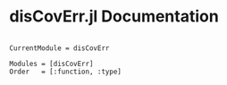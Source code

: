 # disCovErr.jl Documentation

```@contents
```

```@meta
CurrentModule = disCovErr
```

```@autodocs
Modules = [disCovErr]
Order   = [:function, :type]
```
